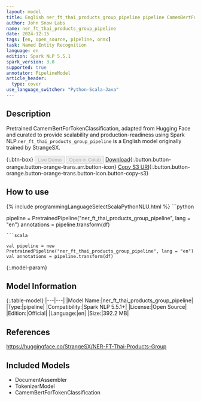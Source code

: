 ```yaml
---
layout: model
title: English ner_ft_thai_products_group_pipeline pipeline CamemBertForTokenClassification from StrangeSX
author: John Snow Labs
name: ner_ft_thai_products_group_pipeline
date: 2024-12-15
tags: [en, open_source, pipeline, onnx]
task: Named Entity Recognition
language: en
edition: Spark NLP 5.5.1
spark_version: 3.0
supported: true
annotator: PipelineModel
article_header:
  type: cover
use_language_switcher: "Python-Scala-Java"
---
```


## Description

Pretrained CamemBertForTokenClassification, adapted from Hugging Face and curated to provide scalability and production-readiness using Spark NLP.`ner_ft_thai_products_group_pipeline` is a English model originally trained by StrangeSX.

{:.btn-box}
<button class="button button-orange" disabled>Live Demo</button>
<button class="button button-orange" disabled>Open in Colab</button>
[Download](https://s3.amazonaws.com/auxdata.johnsnowlabs.com/public/models/ner_ft_thai_products_group_pipeline_en_5.5.1_3.0_1734229813101.zip){:.button.button-orange.button-orange-trans.arr.button-icon}
[Copy S3 URI](s3://auxdata.johnsnowlabs.com/public/models/ner_ft_thai_products_group_pipeline_en_5.5.1_3.0_1734229813101.zip){:.button.button-orange.button-orange-trans.button-icon.button-copy-s3}

## How to use



<div class="tabs-box" markdown="1">
{% include programmingLanguageSelectScalaPythonNLU.html %}
```python

pipeline = PretrainedPipeline("ner_ft_thai_products_group_pipeline", lang = "en")
annotations =  pipeline.transform(df)   

```
```scala

val pipeline = new PretrainedPipeline("ner_ft_thai_products_group_pipeline", lang = "en")
val annotations = pipeline.transform(df)

```
</div>

{:.model-param}
## Model Information

{:.table-model}
|---|---|
|Model Name:|ner_ft_thai_products_group_pipeline|
|Type:|pipeline|
|Compatibility:|Spark NLP 5.5.1+|
|License:|Open Source|
|Edition:|Official|
|Language:|en|
|Size:|392.2 MB|

## References

https://huggingface.co/StrangeSX/NER-FT-Thai-Products-Group

## Included Models

- DocumentAssembler
- TokenizerModel
- CamemBertForTokenClassification